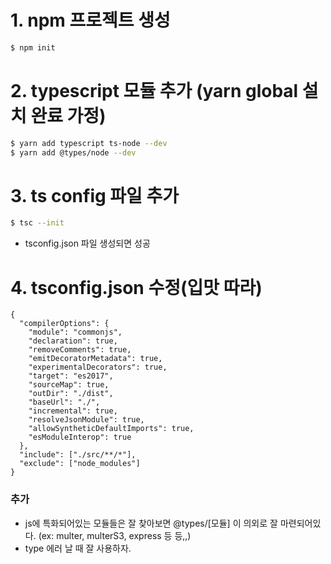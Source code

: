 # 1. npm 프로젝트 생성

```bash
$ npm init
```

# 2. typescript 모듈 추가 (yarn global 설치 완료 가정)

```bash
$ yarn add typescript ts-node --dev
$ yarn add @types/node --dev
```

# 3. ts config 파일 추가

```bash
$ tsc --init
```

- tsconfig.json 파일 생성되면 성공

# 4. tsconfig.json 수정(입맛 따라)

```
{
  "compilerOptions": {
    "module": "commonjs",
    "declaration": true,
    "removeComments": true,
    "emitDecoratorMetadata": true,
    "experimentalDecorators": true,
    "target": "es2017",
    "sourceMap": true,
    "outDir": "./dist",
    "baseUrl": "./",
    "incremental": true,
    "resolveJsonModule": true,
    "allowSyntheticDefaultImports": true,
    "esModuleInterop": true
  },
  "include": ["./src/**/*"],
  "exclude": ["node_modules"]
}

```

### 추가

- js에 특화되어있는 모듈들은 잘 찾아보면 @types/[모듈] 이 의외로 잘 마련되어있다.
  (ex: multer, multerS3, express 등 등,,)
- type 에러 날 때 잘 사용하자.
